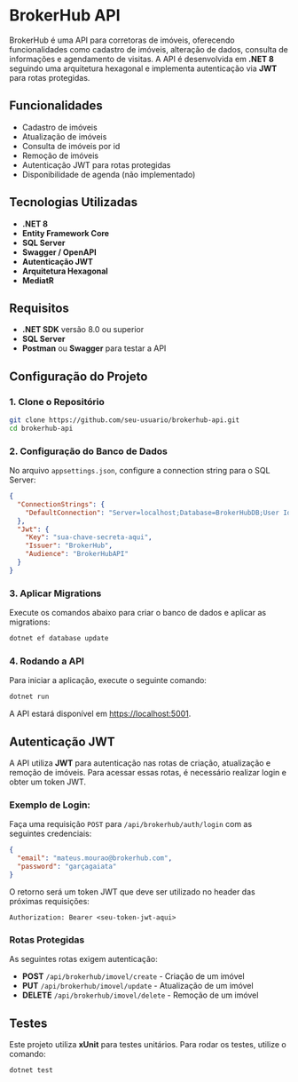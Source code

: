 # BrokerHub API

BrokerHub é uma API para corretoras de imóveis, oferecendo funcionalidades como cadastro de imóveis, alteração de dados, consulta de informações e agendamento de visitas. A API é desenvolvida em **.NET 8** seguindo uma arquitetura hexagonal e implementa autenticação via **JWT** para rotas protegidas.

## Funcionalidades

- Cadastro de imóveis
- Atualização de imóveis
- Consulta de imóveis por id
- Remoção de imóveis
- Autenticação JWT para rotas protegidas
- Disponibilidade de agenda (não implementado)

## Tecnologias Utilizadas

- **.NET 8**
- **Entity Framework Core**
- **SQL Server**
- **Swagger / OpenAPI**
- **Autenticação JWT**
- **Arquitetura Hexagonal**
- **MediatR**

## Requisitos

- **.NET SDK** versão 8.0 ou superior
- **SQL Server**
- **Postman** ou **Swagger** para testar a API

## Configuração do Projeto

### 1. Clone o Repositório

```bash
git clone https://github.com/seu-usuario/brokerhub-api.git
cd brokerhub-api
```

### 2. Configuração do Banco de Dados

No arquivo `appsettings.json`, configure a connection string para o SQL Server:

```json
{
  "ConnectionStrings": {
    "DefaultConnection": "Server=localhost;Database=BrokerHubDB;User Id=sa;Password=sua-senha;"
  },
  "Jwt": {
    "Key": "sua-chave-secreta-aqui",
    "Issuer": "BrokerHub",
    "Audience": "BrokerHubAPI"
  }
}
```

### 3. Aplicar Migrations

Execute os comandos abaixo para criar o banco de dados e aplicar as migrations:

```bash
dotnet ef database update
```

### 4. Rodando a API

Para iniciar a aplicação, execute o seguinte comando:

```bash
dotnet run
```

A API estará disponível em [https://localhost:5001](https://localhost:5001).

## Autenticação JWT

A API utiliza **JWT** para autenticação nas rotas de criação, atualização e remoção de imóveis. Para acessar essas rotas, é necessário realizar login e obter um token JWT.

### Exemplo de Login:

Faça uma requisição `POST` para `/api/brokerhub/auth/login` com as seguintes credenciais:

```json
{
  "email": "mateus.mourao@brokerhub.com",
  "password": "garçagaiata"
}
```

O retorno será um token JWT que deve ser utilizado no header das próximas requisições:

```
Authorization: Bearer <seu-token-jwt-aqui>
```

### Rotas Protegidas

As seguintes rotas exigem autenticação:

- **POST** `/api/brokerhub/imovel/create` - Criação de um imóvel
- **PUT** `/api/brokerhub/imovel/update` - Atualização de um imóvel
- **DELETE** `/api/brokerhub/imovel/delete` - Remoção de um imóvel

## Testes

Este projeto utiliza **xUnit** para testes unitários. Para rodar os testes, utilize o comando:

```bash
dotnet test
```
